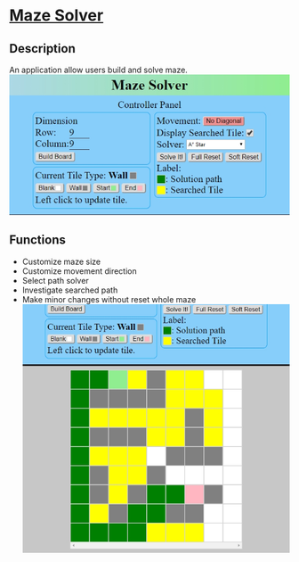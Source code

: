# [Maze Solver](https://my-maze-solver.herokuapp.com/)

## Description

An application allow users build and solve maze.
![Index](/readme/index.jpg?raw=true "Index")

## Functions

* Customize maze size
* Customize movement direction
* Select path solver
* Investigate searched path
* Make minor changes without reset whole maze
![Maze](/readme/maze.jpg?raw=true "Maze")
